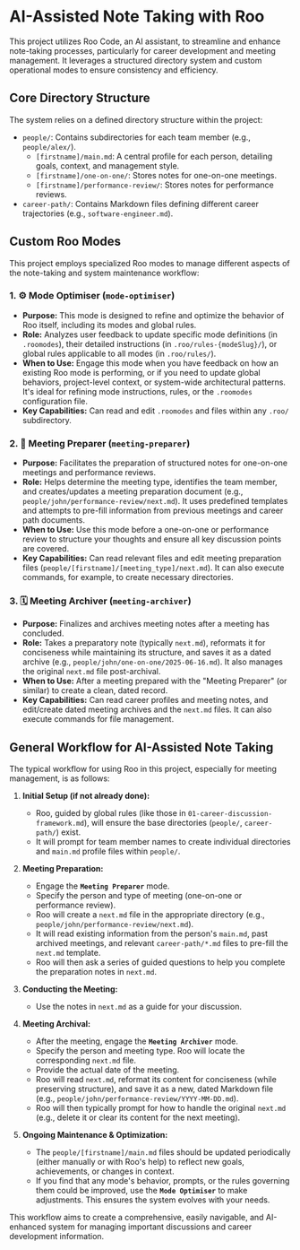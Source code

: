 # AI-Assisted Note Taking with Roo

This project utilizes Roo Code, an AI assistant, to streamline and enhance note-taking processes, particularly for career development and meeting management. It leverages a structured directory system and custom operational modes to ensure consistency and efficiency.

## Core Directory Structure

The system relies on a defined directory structure within the project:

*   `people/`: Contains subdirectories for each team member (e.g., `people/alex/`).
    *   `[firstname]/main.md`: A central profile for each person, detailing goals, context, and management style.
    *   `[firstname]/one-on-one/`: Stores notes for one-on-one meetings.
    *   `[firstname]/performance-review/`: Stores notes for performance reviews.
*   `career-path/`: Contains Markdown files defining different career trajectories (e.g., `software-engineer.md`).

## Custom Roo Modes

This project employs specialized Roo modes to manage different aspects of the note-taking and system maintenance workflow:

### 1. ⚙️ Mode Optimiser (`mode-optimiser`)

*   **Purpose:** This mode is designed to refine and optimize the behavior of Roo itself, including its modes and global rules.
*   **Role:** Analyzes user feedback to update specific mode definitions (in `.roomodes`), their detailed instructions (in `.roo/rules-{modeSlug}/`), or global rules applicable to all modes (in `.roo/rules/`).
*   **When to Use:** Engage this mode when you have feedback on how an existing Roo mode is performing, or if you need to update global behaviors, project-level context, or system-wide architectural patterns. It's ideal for refining mode instructions, rules, or the `.roomodes` configuration file.
*   **Key Capabilities:** Can read and edit `.roomodes` and files within any `.roo/` subdirectory.

### 2. 🤝 Meeting Preparer (`meeting-preparer`)

*   **Purpose:** Facilitates the preparation of structured notes for one-on-one meetings and performance reviews.
*   **Role:** Helps determine the meeting type, identifies the team member, and creates/updates a meeting preparation document (e.g., `people/john/performance-review/next.md`). It uses predefined templates and attempts to pre-fill information from previous meetings and career path documents.
*   **When to Use:** Use this mode before a one-on-one or performance review to structure your thoughts and ensure all key discussion points are covered.
*   **Key Capabilities:** Can read relevant files and edit meeting preparation files (`people/[firstname]/[meeting_type]/next.md`). It can also execute commands, for example, to create necessary directories.

### 3. 🗓️ Meeting Archiver (`meeting-archiver`)

*   **Purpose:** Finalizes and archives meeting notes after a meeting has concluded.
*   **Role:** Takes a preparatory note (typically `next.md`), reformats it for conciseness while maintaining its structure, and saves it as a dated archive (e.g., `people/john/one-on-one/2025-06-16.md`). It also manages the original `next.md` file post-archival.
*   **When to Use:** After a meeting prepared with the "Meeting Preparer" (or similar) to create a clean, dated record.
*   **Key Capabilities:** Can read career profiles and meeting notes, and edit/create dated meeting archives and the `next.md` files. It can also execute commands for file management.

## General Workflow for AI-Assisted Note Taking

The typical workflow for using Roo in this project, especially for meeting management, is as follows:

1.  **Initial Setup (if not already done):**
    *   Roo, guided by global rules (like those in `01-career-discussion-framework.md`), will ensure the base directories (`people/`, `career-path/`) exist.
    *   It will prompt for team member names to create individual directories and `main.md` profile files within `people/`.

2.  **Meeting Preparation:**
    *   Engage the **`Meeting Preparer`** mode.
    *   Specify the person and type of meeting (one-on-one or performance review).
    *   Roo will create a `next.md` file in the appropriate directory (e.g., `people/john/performance-review/next.md`).
    *   It will read existing information from the person's `main.md`, past archived meetings, and relevant `career-path/*.md` files to pre-fill the `next.md` template.
    *   Roo will then ask a series of guided questions to help you complete the preparation notes in `next.md`.

3.  **Conducting the Meeting:**
    *   Use the notes in `next.md` as a guide for your discussion.

4.  **Meeting Archival:**
    *   After the meeting, engage the **`Meeting Archiver`** mode.
    *   Specify the person and meeting type. Roo will locate the corresponding `next.md` file.
    *   Provide the actual date of the meeting.
    *   Roo will read `next.md`, reformat its content for conciseness (while preserving structure), and save it as a new, dated Markdown file (e.g., `people/john/performance-review/YYYY-MM-DD.md`).
    *   Roo will then typically prompt for how to handle the original `next.md` (e.g., delete it or clear its content for the next meeting).

5.  **Ongoing Maintenance & Optimization:**
    *   The `people/[firstname]/main.md` files should be updated periodically (either manually or with Roo's help) to reflect new goals, achievements, or changes in context.
    *   If you find that any mode's behavior, prompts, or the rules governing them could be improved, use the **`Mode Optimiser`** to make adjustments. This ensures the system evolves with your needs.

This workflow aims to create a comprehensive, easily navigable, and AI-enhanced system for managing important discussions and career development information.